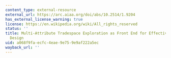 ```yaml
---
content_type: external-resource
external_url: https://arc.aiaa.org/doi/abs/10.2514/1.9204
has_external_license_warning: true
license: https://en.wikipedia.org/wiki/All_rights_reserved
status: ''
title: Multi-Attribute Tradespace Exploration as Front End for Effective Space System
  Design
uid: a068f9fa-ecfc-4eae-9e75-9e9af222a5ec
wayback_url: ''
---
```

